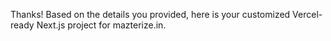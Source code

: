 Thanks! Based on the details you provided, here is your customized Vercel-ready Next.js project for mazterize.in.
